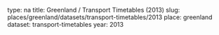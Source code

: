 type: na
title: Greenland / Transport Timetables (2013)
slug: places/greenland/datasets/transport-timetables/2013
place: greenland
dataset: transport-timetables
year: 2013
